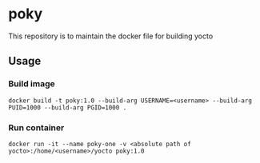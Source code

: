 # poky

This repository is to maintain the docker file for building yocto

## Usage
### Build image

    docker build -t poky:1.0 --build-arg USERNAME=<username> --build-arg PUID=1000 --build-arg PGID=1000 .

### Run container

    docker run -it --name poky-one -v <absolute path of yocto>:/home/<username>/yocto poky:1.0


